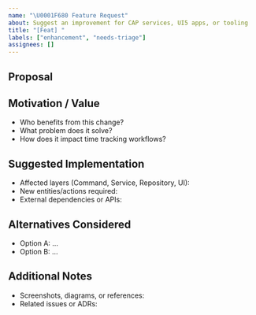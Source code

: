 ```yaml
---
name: "\U0001F680 Feature Request"
about: Suggest an improvement for CAP services, UI5 apps, or tooling
title: "[Feat] "
labels: ["enhancement", "needs-triage"]
assignees: []
---
```


## Proposal
<!-- Describe the desired behaviour or change. -->

## Motivation / Value
- Who benefits from this change?
- What problem does it solve?
- How does it impact time tracking workflows?

## Suggested Implementation
- Affected layers (Command, Service, Repository, UI):
- New entities/actions required:
- External dependencies or APIs:

## Alternatives Considered
- Option A: …
- Option B: …

## Additional Notes
- Screenshots, diagrams, or references:
- Related issues or ADRs:
